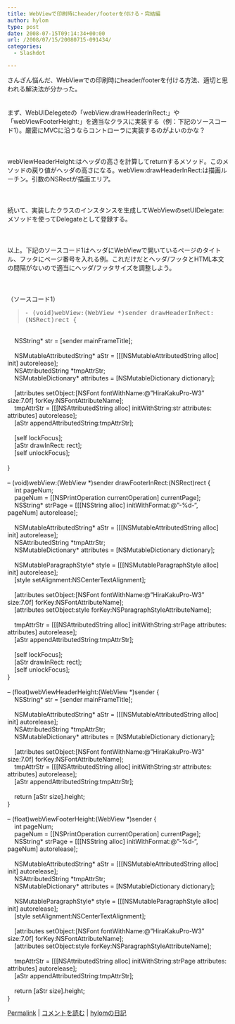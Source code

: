 ```yaml
---
title: WebViewで印刷時にheader/footerを付ける・完結編
author: hylom
type: post
date: 2008-07-15T09:14:34+00:00
url: /2008/07/15/20080715-091434/
categories:
  - Slashdot

---
```

さんざん悩んだ、WebViewでの印刷時にheader/footerを付ける方法、適切と思われる解決法が分かった。  
</br>   
まず、WebUIDelegeteの「webView:drawHeaderInRect:」や「webViewFooterHeight:」を適当なクラスに実装する（例：下記のソースコード1）。厳密にMVCに沿うならコントローラに実装するのがよいのかな？</br>  
</br>   
webViewHeaderHeight:はヘッダの高さを計算してreturnするメソッド。このメソッドの戻り値がヘッダの高さになる。webView:drawHeaderInRect:は描画ルーチン。引数のNSRectが描画エリア。</br>  
</br>   
続いて、実装したクラスのインスタンスを生成してWebViewのsetUIDelegate:メソッドを使ってDelegateとして登録する。</br>  
</br>   
以上。下記のソースコード1はヘッダにWebViewで開いているページのタイトル、フッタにページ番号を入れる例。これだけだとヘッダ/フッタとHTML本文の間隔がないので適当にヘッダ/フッタサイズを調整しよう。</br>  
</br>   
（ソースコード1） 

> <div>
>   <tt> - (void)webView:(WebView *)sender drawHeaderInRect:(NSRect)rect { </tt>
> </div>

</br>   
&nbsp; &nbsp; NSString* str = [sender mainFrameTitle];</br>   
&nbsp;</br>   
&nbsp; &nbsp; NSMutableAttributedString* aStr = [[[NSMutableAttributedString alloc] init] autorelease];</br>   
&nbsp; &nbsp; NSAttributedString *tmpAttrStr;</br>   
&nbsp; &nbsp; NSMutableDictionary* attributes = [NSMutableDictionary dictionary];</br>   
&nbsp;</br>   
&nbsp; &nbsp; [attributes setObject:[NSFont fontWithName:@&#8221;HiraKakuPro-W3&#8243; size:7.0f] forKey:NSFontAttributeName];</br>   
&nbsp; &nbsp; tmpAttrStr = [[[NSAttributedString alloc] initWithString:str attributes: attributes] autorelease];</br>   
&nbsp; &nbsp; [aStr appendAttributedString:tmpAttrStr];</br>   
&nbsp;</br>   
&nbsp; &nbsp; [self lockFocus];</br>   
&nbsp; &nbsp; [aStr drawInRect: rect];</br>   
&nbsp; &nbsp; [self unlockFocus];</br>   
&nbsp;</br>   
}</br>   
&nbsp;</br>   
&#8211; (void)webView:(WebView *)sender drawFooterInRect:(NSRect)rect {</br>   
&nbsp; &nbsp; int pageNum;</br>   
&nbsp; &nbsp; pageNum = [[NSPrintOperation currentOperation] currentPage];</br>   
&nbsp; &nbsp; NSString* strPage = [[[NSString alloc] initWithFormat:@&#8221;-%d-&#8220;&#44; pageNum] autorelease];</br>   
&nbsp;</br>   
&nbsp; &nbsp; NSMutableAttributedString* aStr = [[[NSMutableAttributedString alloc] init] autorelease];</br>   
&nbsp; &nbsp; NSAttributedString *tmpAttrStr;</br>   
&nbsp; &nbsp; NSMutableDictionary* attributes = [NSMutableDictionary dictionary];</br>   
&nbsp;</br>   
&nbsp; &nbsp; NSMutableParagraphStyle* style = [[[NSMutableParagraphStyle alloc] init] autorelease];</br>   
&nbsp; &nbsp; [style setAlignment:NSCenterTextAlignment];</br>   
&nbsp;</br>   
&nbsp; &nbsp; [attributes setObject:[NSFont fontWithName:@&#8221;HiraKakuPro-W3&#8243; size:7.0f] forKey:NSFontAttributeName];</br>   
&nbsp; &nbsp; [attributes setObject:style forKey:NSParagraphStyleAttributeName];</br>   
&nbsp;</br>   
&nbsp; &nbsp; tmpAttrStr = [[[NSAttributedString alloc] initWithString:strPage attributes: attributes] autorelease];</br>   
&nbsp; &nbsp; [aStr appendAttributedString:tmpAttrStr];</br>   
&nbsp;</br>   
&nbsp; &nbsp; [self lockFocus];</br>   
&nbsp; &nbsp; [aStr drawInRect: rect];</br>   
&nbsp; &nbsp; [self unlockFocus];</br>   
}</br>   
&nbsp;</br>   
&#8211; (float)webViewHeaderHeight:(WebView *)sender {</br>   
&nbsp; &nbsp; NSString* str = [sender mainFrameTitle];</br>   
&nbsp;</br>   
&nbsp; &nbsp; NSMutableAttributedString* aStr = [[[NSMutableAttributedString alloc] init] autorelease];</br>   
&nbsp; &nbsp; NSAttributedString *tmpAttrStr;</br>   
&nbsp; &nbsp; NSMutableDictionary* attributes = [NSMutableDictionary dictionary];</br>   
&nbsp;</br>   
&nbsp; &nbsp; [attributes setObject:[NSFont fontWithName:@&#8221;HiraKakuPro-W3&#8243; size:7.0f] forKey:NSFontAttributeName];</br>   
&nbsp; &nbsp; tmpAttrStr = [[[NSAttributedString alloc] initWithString:str attributes: attributes] autorelease];</br>   
&nbsp; &nbsp; [aStr appendAttributedString:tmpAttrStr];</br>   
&nbsp;</br>   
&nbsp; &nbsp; return [aStr size].height;</br>   
}</br>   
&nbsp;</br>   
&#8211; (float)webViewFooterHeight:(WebView *)sender {</br>   
&nbsp; &nbsp; int pageNum;</br>   
&nbsp; &nbsp; pageNum = [[NSPrintOperation currentOperation] currentPage];</br>   
&nbsp; &nbsp; NSString* strPage = [[[NSString alloc] initWithFormat:@&#8221;-%d-&#8220;&#44; pageNum] autorelease];</br>   
&nbsp;</br>   
&nbsp; &nbsp; NSMutableAttributedString* aStr = [[[NSMutableAttributedString alloc] init] autorelease];</br>   
&nbsp; &nbsp; NSAttributedString *tmpAttrStr;</br>   
&nbsp; &nbsp; NSMutableDictionary* attributes = [NSMutableDictionary dictionary];</br>   
&nbsp;</br>   
&nbsp; &nbsp; NSMutableParagraphStyle* style = [[[NSMutableParagraphStyle alloc] init] autorelease];</br>   
&nbsp; &nbsp; [style setAlignment:NSCenterTextAlignment];</br>   
&nbsp;</br>   
&nbsp; &nbsp; [attributes setObject:[NSFont fontWithName:@&#8221;HiraKakuPro-W3&#8243; size:7.0f] forKey:NSFontAttributeName];</br>   
&nbsp; &nbsp; [attributes setObject:style forKey:NSParagraphStyleAttributeName];</br>   
&nbsp;</br>   
&nbsp; &nbsp; tmpAttrStr = [[[NSAttributedString alloc] initWithString:strPage attributes: attributes] autorelease];</br>   
&nbsp; &nbsp; [aStr appendAttributedString:tmpAttrStr];</br>   
&nbsp;</br>   
&nbsp; &nbsp; return [aStr size].height;</br>   
} 

   [Permalink][1] |    [コメントを読む][2] |    [hylomの日記][3] 

</br>

 [1]: http://slashdot.jp/~hylom/journal/446136
 [2]: http://slashdot.jp/~hylom/journal/446136#acomments
 [3]: http://slashdot.jp/~hylom/journal/
